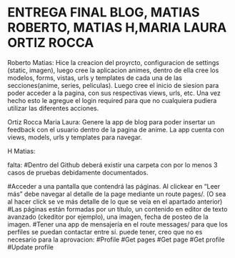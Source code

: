 # ENTREGA FINAL BLOG, MATIAS ROBERTO, MATIAS H,MARIA LAURA ORTIZ ROCCA

Roberto Matias:
Hice la creacion del proyrcto, configuracion de settings (static, imagen), luego cree la aplicacion animes, dentro de ella cree los modelos, forms, vistas, urls y templates de cada una de las secciones(anime, series, peliculas). Luego cree el inicio de siesion para poder acceder a la pagina, con sus respectivas views, urls, etc. Una vez hecho esto le agregue el login required para que no cualquiera pudiera utilizar las diferentes acciones.

Ortiz Rocca Maria Laura: 
Genere la app de blog para poder insertar un feedback con el usuario dentro de la pagina de anime. La app cuenta con views, models, urls y templates para navegar.

H Matias:







falta:
#Dentro del Github deberá existir una carpeta con por lo menos 3 casos de pruebas debidamente documentados.

#Acceder a una pantalla que contendrá las páginas. Al clickear en “Leer más” debe navegar al detalle de la page mediante un route pages/<pageId>. (O sea al hacer click se ve más detalle de lo que se veía en el apartado anterior) 
#Las páginas están formadas por un título, un contenido en editor de texto avanzado (ckeditor por ejemplo), una imagen, fecha de posteo de la imagen.
#Tener una app de mensajería en el route messages/ para que los perfiles se puedan contactar entre sí.
puede tener, creo que no es necesario para la aprovacion:
#Profile
#Get pages
#Get page
#Get profile
#Update profile
